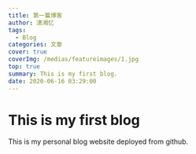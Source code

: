 ```yaml
---
title: 第一篇博客
author: 潇湘忆
tags: 
  - Blog
categories: 文章
cover: true
coverImg: /medias/featureimages/1.jpg
top: true
summary: This is my first blog.
date: 2020-06-16 03:29:00
---
```

# This is my first blog #

This is my personal blog website deployed from github.



